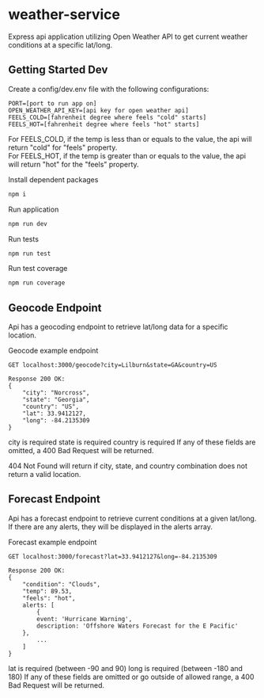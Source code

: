 # weather-service
Express api application utilizing Open Weather API to get current weather conditions at a specific lat/long.

## Getting Started Dev

Create a config/dev.env file with the following configurations:
```configurations
PORT=[port to run app on]
OPEN_WEATHER_API_KEY=[api key for open weather api]
FEELS_COLD=[fahrenheit degree where feels "cold" starts]
FEELS_HOT=[fahrenheit degree where feels "hot" starts]
```
For FEELS_COLD, if the temp is less than or equals to the value, the api will return "cold" for "feels" property.  
For FEELS_HOT, if the temp is greater than or equals to the value, the api will return "hot" for the "feels" property.

Install dependent packages
```bash
npm i
```

Run application
```bash
npm run dev
```

Run tests
```bash
npm run test
```

Run test coverage
```bash
npm run coverage
```

## Geocode Endpoint
Api has a geocoding endpoint to retrieve lat/long data for a specific location.

Geocode example endpoint
```request
GET localhost:3000/geocode?city=Lilburn&state=GA&country=US

Response 200 OK: 
{
    "city": "Norcross",
    "state": "Georgia",
    "country": "US",
    "lat": 33.9412127,
    "long": -84.2135309
}
```
city is required
state is required
country is required
If any of these fields are omitted, a 400 Bad Request will be returned.

404 Not Found will return if city, state, and country combination does not return a valid location.

## Forecast Endpoint
Api has a forecast endpoint to retrieve current conditions at a given lat/long.  If there are any alerts, they will be displayed in the alerts array.

Forecast example endpoint
```request
GET localhost:3000/forecast?lat=33.9412127&long=-84.2135309

Response 200 OK: 
{
    "condition": "Clouds",
    "temp": 89.53,
    "feels": "hot",
    alerts: [
    	{
		event: 'Hurricane Warning',
		description: 'Offshore Waters Forecast for the E Pacific'
	},
        ...
    ]
}
```
lat is required (between -90 and 90)
long is required (between -180 and 180)
If any of these fields are omitted or go outside of allowed range, a 400 Bad Request will be returned.

